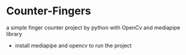 # Counter-Fingers
a simple finger counter project by python with OpenCv and mediapipe library

- install mediapipe and opencv to run the project

